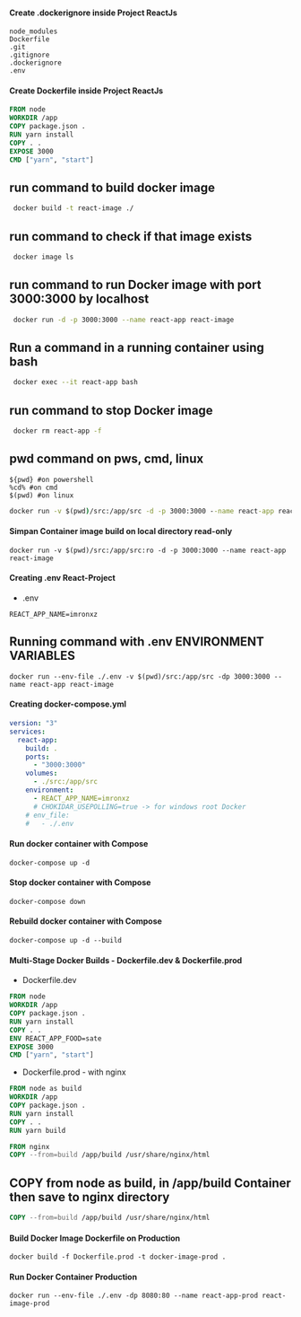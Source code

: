 #### Create .dockerignore inside Project ReactJs
```.dockerignore
node_modules
Dockerfile
.git
.gitignore
.dockerignore
.env
```
#### Create Dockerfile inside Project ReactJs
```Dockerfile
FROM node
WORKDIR /app
COPY package.json .
RUN yarn install 
COPY . .
EXPOSE 3000
CMD ["yarn", "start"]
```
## run command to build docker image
```zsh
 docker build -t react-image ./
```
## run command to check if that image exists
```zsh
 docker image ls
```
## run command to run Docker image with port 3000:3000 by localhost
```zsh
 docker run -d -p 3000:3000 --name react-app react-image
```
## Run a command in a running container using bash
```zsh
 docker exec --it react-app bash
```
## run command to stop Docker image
```zsh
 docker rm react-app -f
```
## pwd command on pws, cmd, linux
```command pwd
${pwd} #on powershell
%cd% #on cmd
$(pwd) #on linux
```
```cmd zsh linux
docker run -v $(pwd)/src:/app/src -d -p 3000:3000 --name react-app react-image
```

#### Simpan Container image build on local directory read-only
```
docker run -v $(pwd)/src:/app/src:ro -d -p 3000:3000 --name react-app react-image
```
#### Creating .env React-Project
- .env
```
REACT_APP_NAME=imronxz
```
## Running command with .env ENVIRONMENT VARIABLES
``` env run
docker run --env-file ./.env -v $(pwd)/src:/app/src -dp 3000:3000 --name react-app react-image
```
#### Creating docker-compose.yml
```yml
version: "3"
services:
  react-app: 
    build: .
    ports:
      - "3000:3000"
    volumes:
      - ./src:/app/src
    environment:
      - REACT_APP_NAME=imronxz
      # CHOKIDAR_USEPOLLING=true -> for windows root Docker
    # env_file:
    #   - ./.env
```
#### Run docker container with Compose
```
docker-compose up -d
```
#### Stop docker container with Compose
```
docker-compose down
```
#### Rebuild docker container with Compose
```
docker-compose up -d --build
```
#### Multi-Stage Docker Builds - Dockerfile.dev & Dockerfile.prod
- Dockerfile.dev
```Dockerfile
FROM node
WORKDIR /app
COPY package.json .
RUN yarn install 
COPY . .
ENV REACT_APP_FOOD=sate
EXPOSE 3000
CMD ["yarn", "start"]
```
- Dockerfile.prod - with nginx

```Dockerfile
FROM node as build
WORKDIR /app
COPY package.json .
RUN yarn install 
COPY . .
RUN yarn build

FROM nginx
COPY --from=build /app/build /usr/share/nginx/html
```
## COPY from node as build, in /app/build Container then save to nginx directory
```Dockerfile
COPY --from=build /app/build /usr/share/nginx/html
```
#### Build Docker Image Dockerfile on Production
```
docker build -f Dockerfile.prod -t docker-image-prod .
```
#### Run Docker Container Production
```
docker run --env-file ./.env -dp 8080:80 --name react-app-prod react-image-prod
```


